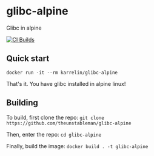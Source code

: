 # glibc-alpine
Glibc in alpine

[![CI Builds](https://github.com/theunstableman/glibc-alpine/actions/workflows/build.yml/badge.svg)](https://github.com/theunstableman/glibc-alpine/actions/workflows/build.yml)

## Quick start

`docker run -it --rm karrelin/glibc-alpine`

That's it. You have glibc installed in alpine linux!


## Building
To build, first clone the repo:
```git clone https://github.com/theunstableman/glibc-alpine```

Then, enter the repo:
`cd glibc-alpine`

Finally, build the image:
`docker build . -t glibc-alpine`
